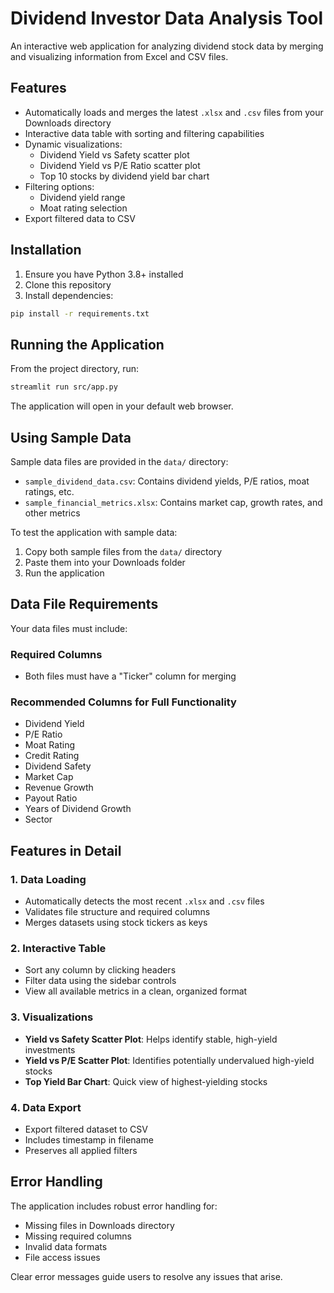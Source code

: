 # Dividend Investor Data Analysis Tool

An interactive web application for analyzing dividend stock data by merging and visualizing information from Excel and CSV files.

## Features

- Automatically loads and merges the latest `.xlsx` and `.csv` files from your Downloads directory
- Interactive data table with sorting and filtering capabilities
- Dynamic visualizations:
  - Dividend Yield vs Safety scatter plot
  - Dividend Yield vs P/E Ratio scatter plot
  - Top 10 stocks by dividend yield bar chart
- Filtering options:
  - Dividend yield range
  - Moat rating selection
- Export filtered data to CSV

## Installation

1. Ensure you have Python 3.8+ installed
2. Clone this repository
3. Install dependencies:
```bash
pip install -r requirements.txt
```

## Running the Application

From the project directory, run:
```bash
streamlit run src/app.py
```

The application will open in your default web browser.

## Using Sample Data

Sample data files are provided in the `data/` directory:
- `sample_dividend_data.csv`: Contains dividend yields, P/E ratios, moat ratings, etc.
- `sample_financial_metrics.xlsx`: Contains market cap, growth rates, and other metrics

To test the application with sample data:
1. Copy both sample files from the `data/` directory
2. Paste them into your Downloads folder
3. Run the application

## Data File Requirements

Your data files must include:

### Required Columns
- Both files must have a "Ticker" column for merging

### Recommended Columns for Full Functionality
- Dividend Yield
- P/E Ratio
- Moat Rating
- Credit Rating
- Dividend Safety
- Market Cap
- Revenue Growth
- Payout Ratio
- Years of Dividend Growth
- Sector

## Features in Detail

### 1. Data Loading
- Automatically detects the most recent `.xlsx` and `.csv` files
- Validates file structure and required columns
- Merges datasets using stock tickers as keys

### 2. Interactive Table
- Sort any column by clicking headers
- Filter data using the sidebar controls
- View all available metrics in a clean, organized format

### 3. Visualizations
- **Yield vs Safety Scatter Plot**: Helps identify stable, high-yield investments
- **Yield vs P/E Scatter Plot**: Identifies potentially undervalued high-yield stocks
- **Top Yield Bar Chart**: Quick view of highest-yielding stocks

### 4. Data Export
- Export filtered dataset to CSV
- Includes timestamp in filename
- Preserves all applied filters

## Error Handling

The application includes robust error handling for:
- Missing files in Downloads directory
- Missing required columns
- Invalid data formats
- File access issues

Clear error messages guide users to resolve any issues that arise.
